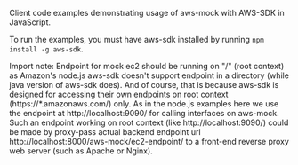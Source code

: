 Client code examples demonstrating usage of aws-mock with AWS-SDK in JavaScript.

To run the examples, you must have aws-sdk installed by running `npm install -g aws-sdk`. 

Import note: Endpoint for mock ec2 should be running on "/" (root context) as Amazon's node.js aws-sdk doesn't support endpoint in a directory (while java version of aws-sdk does). And of course, that is because aws-sdk is designed for accessing their own endpoints on root context (https://*.amazonaws.com/) only. 
As in the node.js examples here we use the endpoint at http://localhost:9090/ for calling interfaces on aws-mock. 
Such an endpoint working on root context (like http://localhost:9090/) could be made by proxy-pass actual backend endpoint url http://localhost:8000/aws-mock/ec2-endpoint/ to a front-end reverse proxy web server (such as Apache or Nginx).
